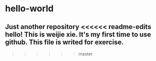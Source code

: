 # hello-world
Just another repository
<<<<<< readme-edits
hello! This is weijie xie. It's my first time to use github. This file is writed for exercise.
-----------
>>>>>> master
